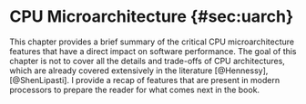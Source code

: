 

# CPU Microarchitecture {#sec:uarch}

This chapter provides a brief summary of the critical CPU microarchitecture features that have a direct impact on software performance. The goal of this chapter is not to cover all the details and trade-offs of CPU architectures, which are already covered extensively in the literature [@Hennessy], [@ShenLipasti]. I provide a recap of features that are present in modern processors to prepare the reader for what comes next in the book.
